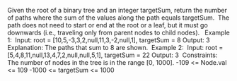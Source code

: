 Given the root of a binary tree and an integer targetSum, return the number of paths where the sum of the values along the path equals targetSum.
​
The path does not need to start or end at the root or a leaf, but it must go downwards (i.e., traveling only from parent nodes to child nodes).
​
​
Example 1:
​
Input: root = [10,5,-3,3,2,null,11,3,-2,null,1], targetSum = 8
Output: 3
Explanation: The paths that sum to 8 are shown.
​
Example 2:
​
Input: root = [5,4,8,11,null,13,4,7,2,null,null,5,1], targetSum = 22
Output: 3
​
​
Constraints:
​
The number of nodes in the tree is in the range [0, 1000].
-109 <= Node.val <= 109
-1000 <= targetSum <= 1000
​
​